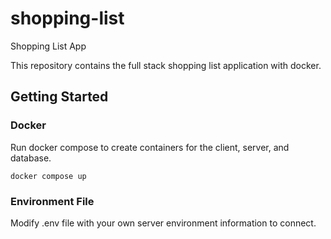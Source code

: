 # shopping-list
Shopping List App

This repository contains the full stack shopping list application with docker.

## Getting Started

### Docker
Run docker compose to create containers for the client, server, and database.
```
docker compose up
```

### Environment File
Modify .env file with your own server environment information to connect.
